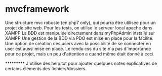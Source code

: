 # mvcframework
Une structure mvc robuste (en php7 only), qui pourra être utilisée pour un projet de site web. 
Pour les tests, on utilise le serveur local apache dans XAMPP
La BDD est manipulée directement dans myPhpAdmin installé sur XAMPP
Une gestion de la BDD via PDO est mise en place pour la facilité. 
Une option de création des users avec la possibilité de se connecter en user est aussi mise en place.
Le rendu css du site n'a pas d'importance pour ce projet, mais un peu d'attention a quand même était donné à ceci.


********* J'utilise des help.txt pour ajouter quelques notes explicatives de certains éléments des fichiers/dossiers 

